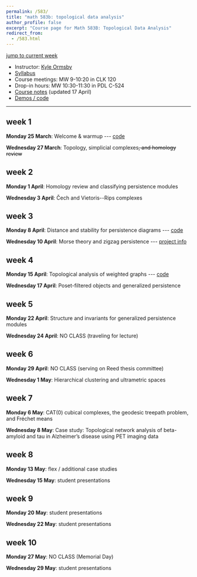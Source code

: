 ```yaml
---
permalink: /583/
title: "math 583b: topological data analysis"
author_profile: false
excerpt: "Course page for Math 583B: Topological Data Analysis"
redirect_from: 
  - /583.html
---
```


[jump to current week](#week-1)  

  - Instructor: [Kyle Ormsby](kyleormsby.github.io)
  - [Syllabus](/files/583/583Bsyllabus.pdf)
  - Course meetings: MW 9-10:20 in CLK 120
  - Drop-in hours: MW 10:30-11:30 in PDL C-524
  - [Course notes](/files/583/tda_notes.pdf) (updated 17 April)
  - [Demos / code](https://github.com/kyleormsby/math583)

---

## week 1

**Monday 25 March**: Welcome & warmup --- [code](https://github.com/kyleormsby/math583/blob/main/Lecture1.ipynb)

**Wednesday 27 March**: Topology, simplicial complexes~~, and homology review~~

## week 2

**Monday 1 April**: Homology review and classifying persistence modules

**Wednesday 3 April**: Čech and Vietoris--Rips complexes

## week 3

**Monday 8 April**: Distance and stability for persistence diagrams --- [code](https://github.com/kyleormsby/math583/blob/main/Lecture5.ipynb)

**Wednesday 10 April**: Morse theory and zigzag persistence --- [project info](/files/583/projects.pdf)

## week 4

**Monday 15 April**: Topological analysis of weighted graphs --- [code](https://github.com/kyleormsby/math583/blob/main/Lecture7.ipynb)

**Wednesday 17 April**: Poset-filtered objects and generalized persistence

## week 5

**Monday 22 April**: Structure and invariants for generalized persistence modules

**Wednesday 24 April**: NO CLASS (traveling for lecture)

## week 6

**Monday 29 April**: NO CLASS (serving on Reed thesis committee)

**Wednesday 1 May**: Hierarchical clustering and ultrametric spaces

## week 7

**Monday 6 May**: CAT(0) cubical complexes, the geodesic treepath problem, and Fréchet means

**Wednesday 8 May**: Case study: Topological network analysis of beta-amyloid and tau in Alzheimer’s disease using PET imaging data

## week 8

**Monday 13 May**: flex / additional case studies

**Wednesday 15 May**: student presentations

## week 9

**Monday 20 May**: student presentations

**Wednesday 22 May**: student presentations

## week 10

**Monday 27 May**: NO CLASS (Memorial Day)

**Wednesday 29 May**: student presentations